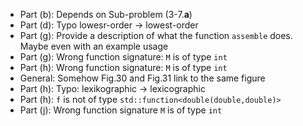 - Part (b): Depends on Sub-problem (3-7.**a**)
- Part (d): Typo lowesr-order -> lowest-order
- Part (g): Provide a description of what the function `assemble` does. Maybe even with an example usage
- Part (g): Wrong function signature: `M` is of type `int`
- Part (h): Wrong function signature: `M` is of type `int`
- General: Somehow Fig.30 and Fig.31 link to the same figure
- Part (h): Typo: lexikographic -> lexicographic
- Part (h): `f` is not of type `std::function<double(double,double)>`
- Part (j): Wrong function signature `M` is of type `int`
